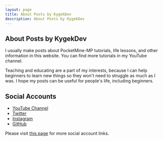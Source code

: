 ```yaml
---
layout: page
title: About Posts by KygekDev
description: About Posts by KygekDev
---
```

## About Posts by KygekDev

I usually make posts about PocketMine-MP tutorials, life lessons, and other information in this website. You can find more tutorials in my YouTube channel.

Teaching and educating are a part of my interests, because I can help beginners to learn new things so they won't need to struggle as much as I was. I hope my posts can be useful for people's life, including beginners.

## Social Accounts

- [YouTube Channel](https://youtube.com/c/kygekdev)
- [Twitter](https://twitter.com/kygekdev)
- [Instagram](https://instagram.com/kygekdev/)
- [GitHub](https://github.com/KygekDev)

Please visit [this page](https://github.com/KygekDev/KygekDev/blob/master/social-accounts.md) for more social account links.
